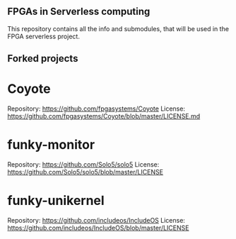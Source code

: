 ## FPGAs in Serverless computing

This repository contains all the info and submodules, that will be used in the FPGA serverless project.

## Forked projects

# Coyote
Repository: https://github.com/fpgasystems/Coyote
License: https://github.com/fpgasystems/Coyote/blob/master/LICENSE.md

# funky-monitor
Repository: https://github.com/Solo5/solo5
License: https://github.com/Solo5/solo5/blob/master/LICENSE

# funky-unikernel
Repository: https://github.com/includeos/IncludeOS
License: https://github.com/includeos/IncludeOS/blob/master/LICENSE
